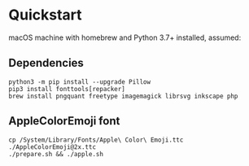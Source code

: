 # Quickstart

macOS machine with homebrew and Python 3.7+ installed, assumed:

## Dependencies

```
python3 -m pip install --upgrade Pillow
pip3 install fonttools[repacker]
brew install pngquant freetype imagemagick librsvg inkscape php
```

## AppleColorEmoji font

```
cp /System/Library/Fonts/Apple\ Color\ Emoji.ttc ./AppleColorEmoji@2x.ttc
./prepare.sh && ./apple.sh
```
